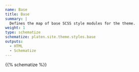 ```yaml
---
name: Base
title: Base
summary: |
  Defines the map of base SCSS style modules for the theme.
weight: 1
type: schematize
schematize: platen.site.theme.styles.base
outputs:
  - HTML
  - Schematize
---
```


{{% schematize %}}
